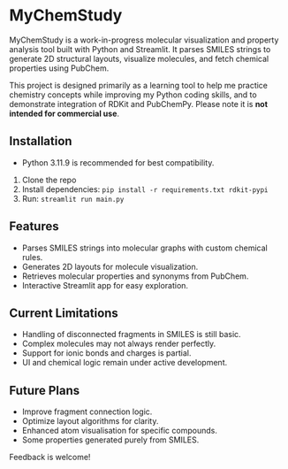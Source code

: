 # MyChemStudy

MyChemStudy is a work-in-progress molecular visualization and property analysis tool built with Python and Streamlit. It parses SMILES strings to generate 2D structural layouts, visualize molecules, and fetch chemical properties using PubChem.

This project is designed primarily as a learning tool to help me practice chemistry concepts while improving my Python coding skills, and to demonstrate integration of RDKit and PubChemPy. Please note it is **not intended for commercial use**.

## Installation
- Python 3.11.9 is recommended for best compatibility.

1. Clone the repo  
2. Install dependencies: `pip install -r requirements.txt rdkit-pypi`  
3. Run: `streamlit run main.py`

## Features

- Parses SMILES strings into molecular graphs with custom chemical rules.
- Generates 2D layouts for molecule visualization.
- Retrieves molecular properties and synonyms from PubChem.
- Interactive Streamlit app for easy exploration.

## Current Limitations

- Handling of disconnected fragments in SMILES is still basic.
- Complex molecules may not always render perfectly.
- Support for ionic bonds and charges is partial.
- UI and chemical logic remain under active development.

## Future Plans

- Improve fragment connection logic.    
- Optimize layout algorithms for clarity.
- Enhanced atom visualisation for specific compounds.
- Some properties generated purely from SMILES.

Feedback is welcome!